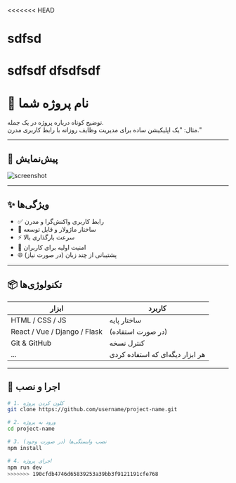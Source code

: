 <<<<<<< HEAD
# sdfsd
sdfsdf dfsdfsdf
=======
# 🚀 نام پروژه شما

توضیح کوتاه درباره پروژه در یک جمله.  
مثال: "یک اپلیکیشن ساده برای مدیریت وظایف روزانه با رابط کاربری مدرن."

---

## 📸 پیش‌نمایش

![screenshot](./assets/screenshot.png) <!-- مسیر تصویر پروژه را جایگزین کن -->

---

## ✨ ویژگی‌ها

- ✅ رابط کاربری واکنش‌گرا و مدرن  
- 🧠 ساختار ماژولار و قابل توسعه  
- ⚡ سرعت بارگذاری بالا  
- 🔐 امنیت اولیه برای کاربران  
- 🌐 پشتیبانی از چند زبان (در صورت نیاز)

---

## 📦 تکنولوژی‌ها

| ابزار | کاربرد |
|------|--------|
| HTML / CSS / JS | ساختار پایه |
| React / Vue / Django / Flask | (در صورت استفاده) |
| Git & GitHub | کنترل نسخه |
| ... | هر ابزار دیگه‌ای که استفاده کردی |

---

## 🚀 اجرا و نصب

```bash
# 1. کلون کردن پروژه
git clone https://github.com/username/project-name.git

# 2. ورود به پروژه
cd project-name

# 3. نصب وابستگی‌ها (در صورت وجود)
npm install

# 4. اجرای پروژه
npm run dev
>>>>>>> 190cfdb4746d65839253a39bb3f9121191cfe768
